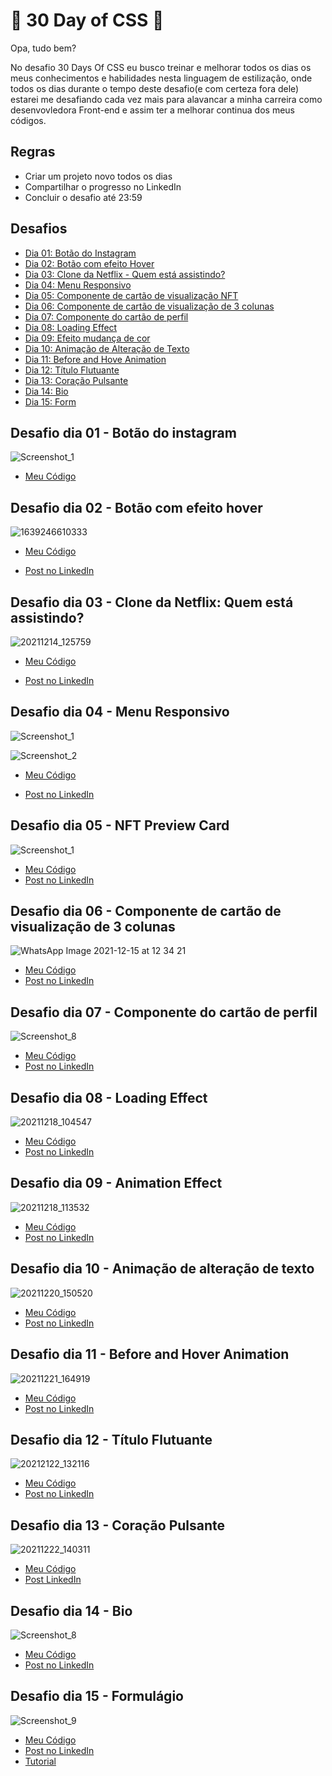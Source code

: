 # 🚀 30 Day of CSS 🚀

Opa, tudo bem?

No desafio 30 Days Of CSS eu busco treinar e melhorar todos os dias os meus conhecimentos e habilidades nesta linguagem de estilização, onde todos os dias durante o tempo deste desafio(e com certeza fora dele) estarei me desafiando cada vez mais para alavancar a minha carreira como desenvovledora Front-end e assim ter a melhorar continua dos meus códigos.

## Regras 

* Criar um projeto novo todos os dias
* Compartilhar o progresso no LinkedIn
* Concluir o desafio até 23:59 

## Desafios 

* [Dia 01: Botão do Instagram](#id01)
* [Dia 02: Botão com efeito Hover](#id02)
* [Dia 03: Clone da Netflix - Quem está assistindo? ](#id03)
* [Dia 04: Menu Responsivo](#id04)
* [Dia 05: Componente de cartão de visualização NFT](#id05)
* [Dia 06: Componente de cartão de visualização de 3 colunas](#id06)
* [Dia 07: Componente do cartão de perfil](#id07)
* [Dia 08: Loading Effect](#id08)
* [Dia 09: Efeito mudança de cor](#id09)
* [Dia 10: Animação de Alteração de Texto](#id10)
* [Dia 11: Before and Hove Animation](#id11)
* [Dia 12: Título Flutuante](#id12)
* [Dia 13: Coração Pulsante](#id13)
* [Dia 14: Bio](#id14)
* [Dia 15: Form](#id15)

## Desafio dia 01 - Botão do instagram <a name="id01"></a> 

![Screenshot_1](https://user-images.githubusercontent.com/71856519/145891590-eeeb35ea-6f11-458e-9476-bf2ab5d8b917.png)

* [Meu Código](https://github.com/analuisadev/30-Days-of-CSS/tree/main/30DaysOfCSS/day1)


## Desafio dia 02 - Botão com efeito hover <a name="id02"></a>

![1639246610333](https://user-images.githubusercontent.com/71856519/145902301-1d4a5ce2-0105-45fd-a826-07640982b671.gif)

* [Meu Código](https://github.com/analuisadev/30-Days-of-CSS/tree/main/30DaysOfCSS/day2)

* [Post no LinkedIn](https://www.linkedin.com/posts/ana-luisa-_github-css-html-activity-6875498618846011392-3vhl)

## Desafio dia 03 - Clone da Netflix: Quem está assistindo? <a name="id03"></a>

![20211214_125759](https://user-images.githubusercontent.com/71856519/146034373-6dff877f-1146-40d1-a85c-9c395c8f5639.gif)

* [Meu Código](https://github.com/analuisadev/30-Days-of-CSS/tree/main/30DaysOfCSS/day3)

* [Post no LinkedIn](https://www.linkedin.com/feed/update/urn:li:activity:6876177333997338624/)

## Desafio dia 04 - Menu Responsivo <a name="id04"></a>

![Screenshot_1](https://user-images.githubusercontent.com/71856519/145903003-9445563f-9a9c-4d68-bf78-ae395387968f.png)

![Screenshot_2](https://user-images.githubusercontent.com/71856519/145903015-cbc262c3-ec14-480d-ba59-eae195db0044.png)

* [Meu Código](https://github.com/analuisadev/30-Days-of-CSS/tree/main/30DaysOfCSS/day4)

* [Post no LinkedIn](https://www.linkedin.com/posts/ana-luisa-_html-github-trabalho-activity-6876517890087022592-8XZT)

## Desafio dia 05 - NFT Preview Card <a name="id05"></a>

![Screenshot_1](https://user-images.githubusercontent.com/71856519/146084647-80a529ea-8d89-46e1-b22a-bf960180b0bb.png)

* [Meu Código](https://github.com/analuisadev/30-Days-of-CSS/tree/main/30DaysOfCSS/day5)
* [Post no LinkedIn](https://www.linkedin.com/feed/update/urn:li:activity:6876643111565578240/)

## Desafio dia 06 - Componente de cartão de visualização de 3 colunas<a name="id06"></a>

![WhatsApp Image 2021-12-15 at 12 34 21](https://user-images.githubusercontent.com/71856519/146246543-e979248d-a30f-4f5e-acda-584c0c8e6b67.jpeg)

* [Meu Código](https://github.com/analuisadev/30-Days-of-CSS/tree/main/30DaysOfCSS/day6)
* [Post no LinkedIn](https://www.linkedin.com/posts/ana-luisa-_github-html-css-activity-6878111857387859968-l6TL)


## Desafio dia 07 - Componente do cartão de perfil<a name="id07"></a>

![Screenshot_8](https://user-images.githubusercontent.com/71856519/146553658-64f65cdf-d116-4518-8b8f-489c34080687.png)

* [Meu Código](https://github.com/analuisadev/30-Days-of-CSS/tree/main/30DaysOfCSS/day7)
* [Post no LinkedIn](https://www.linkedin.com/posts/ana-luisa-_github-html-css-activity-6878308783160913920-fwOr)

## Desafio dia 08 - Loading Effect<a name="id08"></a>

![20211218_104547](https://user-images.githubusercontent.com/71856519/146643304-c541658a-a727-423f-b2df-38ffd3a90a5c.gif)

* [Meu Código](https://github.com/analuisadev/30-Days-of-CSS/tree/main/30DaysOfCSS/day8)
* [Post no LinkedIn](https://www.linkedin.com/posts/ana-luisa-_css-github-html-activity-6878725349094567937-u_07)

## Desafio dia 09 - Animation Effect<a name="id09"></a>

![20211218_113532](https://user-images.githubusercontent.com/71856519/146644797-49fe6665-4989-41c1-97a6-b4a2341df83b.gif)

* [Meu Código](https://github.com/analuisadev/30-Days-of-CSS/tree/main/30DaysOfCSS/day9)
* [Post no LinkedIn](https://www.linkedin.com/posts/ana-luisa-_github-animation-html-activity-6879067149709713408-ECDG)


## Desafio dia 10 - Animação de alteração de texto<a name="id10"></a>

![20211220_150520](https://user-images.githubusercontent.com/71856519/146812981-b06eb91b-725f-4f8c-9351-b959d6587e0e.gif)

* [Meu Código](https://github.com/analuisadev/30-Days-of-CSS/tree/main/30DaysOfCSS/day10)
* [Post no LinkedIn](https://www.linkedin.com/posts/ana-luisa-_github-html-css-activity-6879410292699258880-CoHE)


## Desafio dia 11 - Before and Hover Animation<a name="id11"></a>

![20211221_164919](https://user-images.githubusercontent.com/71856519/146989658-c1b16074-6d2f-4104-912d-5144ca8043ab.gif)

* [Meu Código](https://github.com/analuisadev/30-Days-of-CSS/tree/main/30DaysOfCSS/day11)
* [Post no LinkedIn](https://www.linkedin.com/posts/ana-luisa-_github-animation-html-activity-6879781964333793280--pAF)

## Desafio dia 12 - Título Flutuante<a name="id12"></a>

![20212122_132116](https://user-images.githubusercontent.com/71856519/147123762-14151715-c452-4ba4-8255-51a4aa7dbfe5.gif)

* [Meu Código](https://github.com/analuisadev/30-Days-of-CSS/tree/main/30DaysOfCSS/day12)
* [Post no LinkedIn](https://www.linkedin.com/posts/ana-luisa-_github-animation-frontend-activity-6880085579019677696-9b66)

## Desafio dia 13 - Coração Pulsante<a name="id13"></a>

![20211222_140311](https://user-images.githubusercontent.com/71856519/147129229-e66af063-1a71-4780-93de-f7e0ba17102b.gif)

* [Meu Código](https://github.com/analuisadev/30-Days-of-CSS/tree/main/30DaysOfCSS/day13)
* [Post LinkedIn]()


## Desafio dia 14 - Bio<a name="id14"></a>

![Screenshot_8](https://user-images.githubusercontent.com/71856519/147282724-23f838f8-ecc6-4be0-9706-99baaf8c8696.png)

* [Meu Código](https://github.com/analuisadev/30-Days-of-CSS/tree/main/30DaysOfCSS/day14)
* [Post no LinkedIn]()


## Desafio dia 15 - Formulágio<a name="id15"></a>

![Screenshot_9](https://user-images.githubusercontent.com/71856519/147370312-01dee8b0-bc72-45b4-8f89-2450524a9dfc.png)

* [Meu Código](https://github.com/analuisadev/30-Days-of-CSS/tree/main/30DaysOfCSS/day15)
* [Post no LinkedIn]()
* [Tutorial](https://www.youtube.com/watch?v=MkXuQ9CcHqU)
